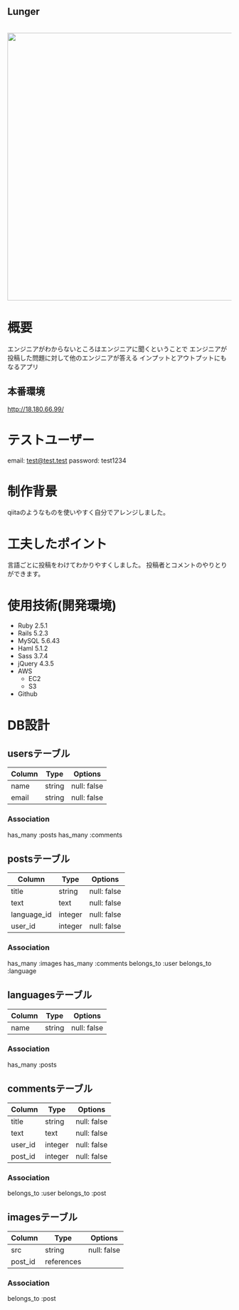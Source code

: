 ## Lunger 
<br>
  <img src="https://i.gyazo.com/fc1f7bd7fb7a5cd270c5a19c333497a3.jpg" width="600x600"><br>

# 概要
エンジニアがわからないところはエンジニアに聞くということで
エンジニアが投稿した問題に対して他のエンジニアが答える
インプットとアウトプットにもなるアプリ

## 本番環境
http://18.180.66.99/

# テストユーザー
email: test@test.test
password: test1234

# 制作背景
qiitaのようなものを使いやすく自分でアレンジしました。

# 工夫したポイント
言語ごとに投稿をわけてわかりやすくしました。
投稿者とコメントのやりとりができます。

# 使用技術(開発環境)
- Ruby 2.5.1
- Rails 5.2.3
- MySQL 5.6.43
- Haml 5.1.2
- Sass 3.7.4
- jQuery 4.3.5
- AWS
  - EC2
  - S3
- Github

# DB設計
## usersテーブル
|Column|Type|Options|
|------|----|-------|
|name|string|null: false|
|email|string|null: false|
### Association
has_many :posts
has_many :comments

## postsテーブル
|Column|Type|Options|
|------|----|-------|
|title|string|null: false|
|text|text|null: false|
|language_id|integer|null: false|
|user_id|integer|null: false|
### Association
has_many :images
has_many :comments
belongs_to :user
belongs_to :language

## languagesテーブル
|Column|Type|Options|
|------|----|-------|
|name|string|null: false|
### Association
has_many :posts

## commentsテーブル
|Column|Type|Options|
|------|----|-------|
|title|string|null: false|
|text|text|null: false|
|user_id|integer|null: false|
|post_id|integer|null: false|
### Association
belongs_to :user
belongs_to :post

## imagesテーブル
|Column|Type|Options|
|------|----|-------|
|src|string|null: false|
|post_id|references||foreign_key: true|
### Association
belongs_to :post
